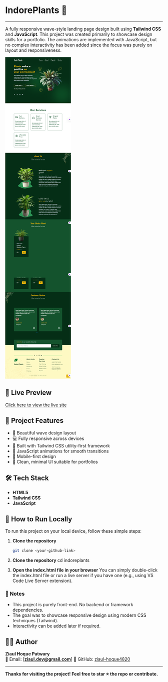 # IndorePlants 🌿
---
A fully responsive wave-style landing page design built using **Tailwind CSS** and **JavaScript**. This project was created primarily to showcase design skills for a portfolio. The animations are implemented with JavaScript, but no complex interactivity has been added since the focus was purely on layout and responsiveness.

![Website Preview](./assets/image/webpage.png)

## 🚀 Live Preview

[Click here to view the live site](https://indor-plants.vercel.app/)

## 📂 Project Features

- 🌊 Beautiful wave design layout
- 💻 Fully responsive across devices
- 🎨 Built with Tailwind CSS utility-first framework
- 🧩 JavaScript animations for smooth transitions
- 📱 Mobile-first design
- 🧪 Clean, minimal UI suitable for portfolios

## 🛠️ Tech Stack

- **HTML5**
- **Tailwind CSS**
- **JavaScript**

## 🧾 How to Run Locally

To run this project on your local device, follow these simple steps:

1. **Clone the repository**  
   ```bash
   git clone <your-github-link>
   ```
2. **Clone the repository**
cd indoreplants

3. **Open the index.html file in your browser**
You can simply double-click the index.html file or run a live server if you have one (e.g., using VS Code Live Server extension).

### 📌 Notes
- This project is purely front-end. No backend or framework dependencies.
- The goal was to showcase responsive design using modern CSS techniques (Tailwind).
- Interactivity can be added later if required.

## 👨‍💻 Author

**Ziaul Hoque Patwary**  
📧 Email: [**ziaul.dev@gmail.com**] 
🔗 GitHub: [ziaul-hoque4820](https://github.com/ziaul-hoque4820)

---

**Thanks for visiting the project! Feel free to star ⭐ the repo or contribute.**